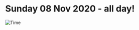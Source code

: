 # Sunday 08 Nov 2020 - all day!
![Time](https://github.com/rich-ctm/today/workflows/Time/badge.svg)
